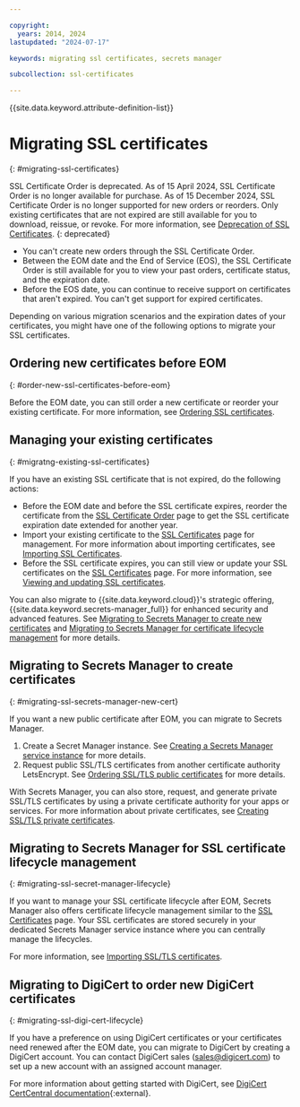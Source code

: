 ```yaml
---

copyright:
  years: 2014, 2024
lastupdated: "2024-07-17"

keywords: migrating ssl certificates, secrets manager

subcollection: ssl-certificates

---
```


{{site.data.keyword.attribute-definition-list}}

# Migrating SSL certificates
{: #migrating-ssl-certificates}

SSL Certificate Order is deprecated. As of 15 April 2024, SSL Certificate Order is no longer available for purchase. As of 15 December 2024, SSL Certificate Order is no longer supported for new orders or reorders. Only existing certificates that are not expired are still available for you to download, reissue, or revoke. For more information, see [Deprecation of SSL Certificates](/docs/ssl-certificates?topic=ssl-certificates-deprecation).
{: deprecated}

- You can't create new orders through the SSL Certificate Order.
- Between the EOM date and the End of Service (EOS), the SSL Certificate Order is still available for you to view your past orders, certificate status, and the expiration date.
- Before the EOS date, you can continue to receive support on certificates that aren't expired. You can't get support for expired certificates.

 Depending on various migration scenarios and the expiration dates of your certificates, you might have one of the following options to migrate your SSL certificates.

## Ordering new certificates before EOM
{: #order-new-ssl-certificates-before-eom}

Before the EOM date, you can still order a new certificate or reorder your existing certificate. For more information, see [Ordering SSL certificates](/docs/ssl-certificates?topic=ssl-certificates-getting-started-tutorial#ordering-ssl-certificates).

## Managing your existing certificates
{: #migratng-existing-ssl-certificates}

If you have an existing SSL certificate that is not expired, do the following actions:

- Before the EOM date and before the SSL certificate expires, reorder the certificate from the [SSL Certificate Order](/classic-gen1/sslorders) page to get the SSL certificate expiration date extended for another year.
- Import your existing certificate to the [SSL Certificates](/classic-gen1/sslcerts) page for management. For more information about importing certificates, see [Importing SSL Certificates](/docs/ssl-certificates?topic=ssl-certificates-importing-ssl-certificates).
- Before the SSL certificate expires, you can still view or update your SSL certificates on the [SSL Certificates](/classic-gen1/sslcerts) page. For more information, see [Viewing and updating SSL certificates](/docs/ssl-certificates?topic=ssl-certificates-viewing-and-updating-ssl-certificates).

You can also migrate to {{site.data.keyword.cloud}}'s strategic offering, {{site.data.keyword.secrets-manager_full}} for enhanced security and advanced features. See [Migrating to Secrets Manager to create new certificates](#migrating-ssl-secrets-manager-new-cert) and [Migrating to Secrets Manager for certificate lifecycle management](#migrating-ssl-secret-manager-lifecycle) for more details.

## Migrating to Secrets Manager to create certificates
{: #migrating-ssl-secrets-manager-new-cert}

If you want a new public certificate after EOM, you can migrate to Secrets Manager.

1. Create a Secret Manager instance. See [Creating a Secrets Manager service instance](/docs/secrets-manager?topic=secrets-manager-create-instance) for more details.
2. Request public SSL/TLS certificates from another certificate authority LetsEncrypt. See [Ordering SSL/TLS public certificates](/docs/secrets-manager?topic=secrets-manager-public-certificates) for more details.

With Secrets Manager, you can also store, request, and generate private SSL/TLS certificates by using a private certificate authority for your apps or services. For more information about private certificates, see [Creating SSL/TLS private certificates](/docs/secrets-manager?topic=secrets-manager-private-certificates).

## Migrating to Secrets Manager for SSL certificate lifecycle management
{: #migrating-ssl-secret-manager-lifecycle}

If you want to manage your SSL certificate lifecycle after EOM, Secrets Manager also offers certificate lifecycle management similar to the [SSL Certificates](/classic-gen1/sslcerts) page. Your SSL certificates are stored securely in your dedicated Secrets Manager service instance where you can centrally manage the lifecycles.

For more information, see [Importing SSL/TLS certificates](/docs/secrets-manager?topic=secrets-manager-certificates).

## Migrating to DigiCert to order new DigiCert certificates
{: #migrating-ssl-digi-cert-lifecycle}

If you have a preference on using DigiCert certificates or your certificates need renewed after the EOM date, you can migrate to DigiCert by creating a DigiCert account. You can contact DigiCert sales (sales@digicert.com) to set up a new account with an assigned account manager.

For more information about getting started with DigiCert, see [DigiCert CertCentral documentation](https://docs.digicert.com/en/certcentral.html){:external}.
